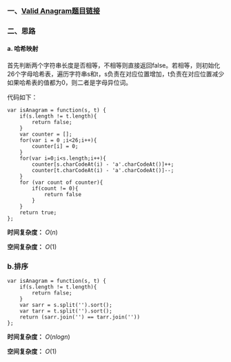 ### 一、[Valid Anagram题目链接](https://leetcode.com/problems/valid-anagram/)
### 二、思路

#### a. 哈希映射
首先判断两个字符串长度是否相等，不相等则直接返回false。若相等，则初始化26个字母哈希表，遍历字符串s和t，s负责在对应位置增加，t负责在对应位置减少
如果哈希表的值都为0，则二者是字母异位词。

代码如下：
```
var isAnagram = function(s, t) {
    if(s.length != t.length){
        return false;
    }
    var counter = [];
    for(var i = 0 ;i<26;i++){
        counter[i] = 0;
    }
    for(var i=0;i<s.length;i++){
        counter[s.charCodeAt(i) - 'a'.charCodeAt()]++;
        counter[t.charCodeAt(i) - 'a'.charCodeAt()]--;
    }
    for (var count of counter){
        if(count != 0){
            return false
        }
    }
    return true;
};
```
**时间复杂度：** $O(n)$

**空间复杂度：** $O(1)$

### b.排序
```
var isAnagram = function(s, t) {
    if(s.length != t.length){
        return false;
    }
    var sarr = s.split('').sort();
    var tarr = t.split('').sort();
    return (sarr.join('') == tarr.join(''))
};
```
**时间复杂度：** $O(nlogn)$

**空间复杂度：** $O(1)$